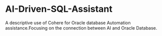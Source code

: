 # AI-Driven-SQL-Assistant
A descriptive use of Cohere for Oracle database Automation assistance.Focusing on the connection between AI and Oracle Database.
